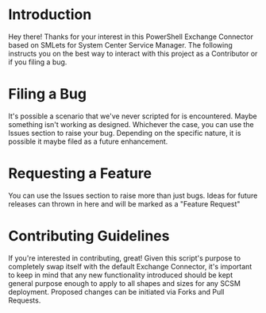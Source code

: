 # Introduction

Hey there! Thanks for your interest in this PowerShell Exchange Connector based on SMLets for System Center Service Manager.
The following instructs you on the best way to interact with this project as a Contributor or if you filing a bug.

# Filing a Bug
It's possible a scenario that we've never scripted
for is encountered. Maybe something isn't working as designed. Whichever the case, you can use the Issues section to raise your
bug. Depending on the specific nature, it is possible it maybe filed as a future enhancement.

# Requesting a Feature
You can use the Issues section to raise more than just bugs. Ideas for future releases can thrown in here and will be marked as a "Feature Request"

# Contributing Guidelines
If you're interested in contributing, great! Given this script's purpose to completely swap itself with the default Exchange Connector,
it's important to keep in mind that any new functionality introduced should be kept general purpose enough to apply to all
shapes and sizes for any SCSM deployment. Proposed changes can be initiated via Forks and Pull Requests.
